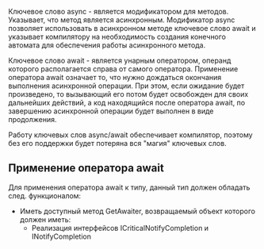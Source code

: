 Ключевое слово async - является модификатором для методов. Указывает, что метод является асинхронным. Модификатор async позволяет использовать в асинхронном методе ключевое слово await и указывает компилятору на необходимость создания конечного автомата для обеспечения работы асинхронного метода.

Ключевое слово await - является унарным оператором, операнд которого располагается справа от самого оператора. Применение оператора await означает то, что нужно дождаться окончания выполнения асинхронной операции. При этом, если ожидание будет произведено, то вызывающий его потом будет освобожден для своих дальнейших действий, а код находящийся после оператора await, по завершению асинхронной операции будет выполнен в виде продолжения.

Работу ключевых слов async/await обеспечивает компилятор, поэтому без его поддержки будет потеряна вся "магия" ключевых слов.

## Применение оператора await

Для применения оператора await к типу, данный тип должен обладать след. функционалом:
- Иметь доступный метод GetAwaiter, возвращаемый объект которого должен иметь:
	- Реализация интерфейсов ICriticalNotifyCompletion и INotifyCompletion